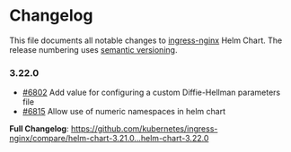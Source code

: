 # Changelog

This file documents all notable changes to [ingress-nginx](https://github.com/kubernetes/ingress-nginx) Helm Chart. The release numbering uses [semantic versioning](http://semver.org).

### 3.22.0

* [#6802](https://github.com/kubernetes/ingress-nginx/pull/6802) Add value for configuring a custom Diffie-Hellman parameters file
* [#6815](https://github.com/kubernetes/ingress-nginx/pull/6815) Allow use of numeric namespaces in helm chart

**Full Changelog**: https://github.com/kubernetes/ingress-nginx/compare/helm-chart-3.21.0...helm-chart-3.22.0

